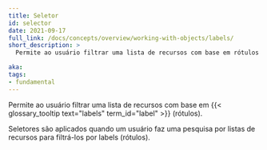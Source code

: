 ```yaml
---
title: Seletor
id: selector
date: 2021-09-17
full_link: /docs/concepts/overview/working-with-objects/labels/
short_description: >
  Permite ao usuário filtrar uma lista de recursos com base em rótulos (labels).

aka: 
tags:
- fundamental
---
```

 Permite ao usuário filtrar uma lista de recursos com base em {{< glossary_tooltip text="labels" term_id="label" >}} (rótulos).

<!--more--> 

Seletores são aplicados quando um usuário faz uma pesquisa por listas de recursos para filtrá-los por labels (rótulos).
